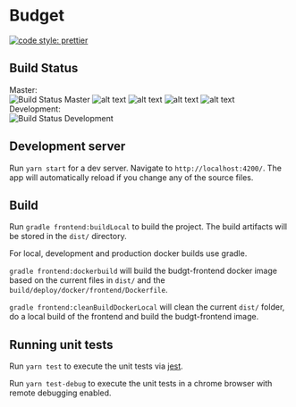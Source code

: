# Budget

[![code style: prettier](https://img.shields.io/badge/code_style-prettier-ff69b4.svg?style=flat-square)](https://github.com/prettier/prettier)

## Build Status

Master:  
![Build Status Master](https://jenkins.hfmnn.com/buildStatus/icon?job=budgt/master) ![alt text](https://sonarcloud.io/api/project_badges/measure?project=budgt-frontend&metric=alert_status 'quality gate') ![alt text](https://sonarcloud.io/api/project_badges/measure?project=budgt-frontend&metric=coverage 'coverage') ![alt text](https://sonarcloud.io/api/project_badges/measure?project=budgt-frontend&metric=code_smells 'code smells') ![alt text](https://sonarcloud.io/api/project_badges/measure?project=budgt-frontend&metric=security_rating 'security')  
Development:  
![Build Status Development](https://jenkins.hfmnn.com/buildStatus/icon?job=budgt/development)

## Development server

Run `yarn start` for a dev server. Navigate to `http://localhost:4200/`. The app will automatically reload if you change any of the source files.

## Build

Run `gradle frontend:buildLocal` to build the project. The build artifacts will be stored in the `dist/` directory.

For local, development and production docker builds use gradle.

`gradle frontend:dockerbuild` will build the budgt-frontend docker image based on the current files in `dist/` and the `build/deploy/docker/frontend/Dockerfile`.

`gradle frontend:cleanBuildDockerLocal` will clean the current `dist/` folder, do a local build of the frontend and build the budgt-frontend image.

## Running unit tests

Run `yarn test` to execute the unit tests via [jest](https://jestjs.io/).

Run `yarn test-debug` to execute the unit tests in a chrome browser with remote debugging enabled.
